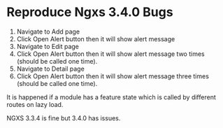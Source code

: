 # Reproduce Ngxs 3.4.0 Bugs

1. Navigate to Add page
2. Click Open Alert button then it will show alert message
3. Navigate to Edit page
4. Click Open Alert button then it will show alert message two times (should be called one time).
5. Navigate to Detail page
6. Click Open Alert button then it will show alert message three times (should be called one time).

It is happened if a module has a feature state which is called by different routes on lazy load.

NGXS 3.3.4 is fine but 3.4.0 has issues.
